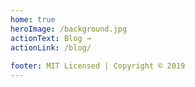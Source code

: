 ```yaml
---
home: true
heroImage: /background.jpg
actionText: Blog →
actionLink: /blog/
 
footer: MIT Licensed | Copyright © 2019
---
```


